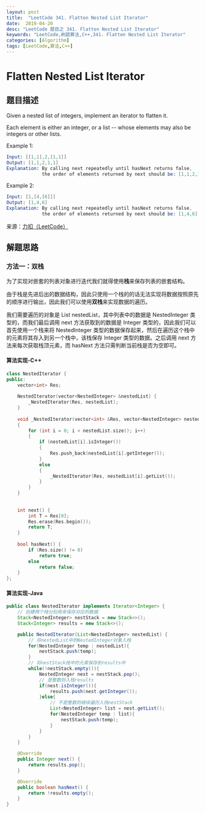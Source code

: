 ```yaml
---
layout: post
title:  "LeetCode 341. Flatten Nested List Iterator"
date:  2019-04-20
desc: "LeetCode 题目之 341. Flatten Nested List Iterator"
keywords: "LeetCode,刷题算法,C++,341. Flatten Nested List Iterator"
categories: [Algorithm]
tags: [LeetCode,算法,C++]
---
```

# Flatten Nested List Iterator

## 题目描述

Given a nested list of integers, implement an iterator to flatten it.

Each element is either an integer, or a list -- whose elements may also be integers or other lists.

Example 1:

```s
Input: [[1,1],2,[1,1]]
Output: [1,1,2,1,1]
Explanation: By calling next repeatedly until hasNext returns false, 
             the order of elements returned by next should be: [1,1,2,1,1].
```

Example 2:

```s
Input: [1,[4,[6]]]
Output: [1,4,6]
Explanation: By calling next repeatedly until hasNext returns false, 
             the order of elements returned by next should be: [1,4,6].
```

来源：[力扣（LeetCode）](https://leetcode-cn.com/problems/flatten-nested-list-iterator)

## 解题思路

### 方法一：双栈

为了实现对嵌套的列表对象进行迭代我们就得使用**栈**来保存列表的嵌套结构。

由于栈是先进后出的数据结构，因此只使用一个栈的的话无法实现将数据按照原先的顺序进行输出，因此我们可以使用**双栈**来实现数据的遍历。

我们需要遍历的对象是 List<NestedInteger> nestedList，其中列表中的数据是 NestedInteger 类型的，而我们最后调用 next 方法获取到的数据是 Integer 类型的，因此我们可以首先使用一个栈来将 NestedInteger 类型的数据保存起来，然后在遍历这个栈中的元素将其存入到另一个栈中，该栈保存 Integer 类型的数据。之后调用 next 方法来每次获取栈顶元素，而 hasNext 方法只需判断当前栈是否为空即可。

#### 算法实现-C++

```cpp
class NestedIterator {
public:
	vector<int> Res;
 
	NestedIterator(vector<NestedInteger> &nestedList) {
		_NestedIterator(Res, nestedList);
	}
 
	void _NestedIterator(vector<int> &Res, vector<NestedInteger> nestedList)
	{
		for (int i = 0; i < nestedList.size(); i++)
		{
			if (nestedList[i].isInteger())
			{
				Res.push_back(nestedList[i].getInteger());
			}
			else
			{
				_NestedIterator(Res, nestedList[i].getList());
			}
		}
	}
 
 
	int next() {
		int T = Res[0];
		Res.erase(Res.begin());
		return T;
	}
 
	bool hasNext() {
		if (Res.size() != 0)
			return true;
		else
			return false;
	}
};
```

#### 算法实现-Java

```java
public class NestedIterator implements Iterator<Integer> {
    // 创建两个栈分别用来保存对应的数据
    Stack<NestedInteger> nestStack = new Stack<>();
    Stack<Integer> results = new Stack<>();

    public NestedIterator(List<NestedInteger> nestedList) {
        // 将nestedList中的NestedInteger对象入栈
        for(NestedInteger temp : nestedList){
            nestStack.push(temp);
        }
        // 将nestStack栈中的元素保存到results中
        while(!nestStack.empty()){
            NestedInteger nest = nestStack.pop();
            // 是整数则入栈results
            if(nest.isInteger()){
                results.push(nest.getInteger());
            }else{
                // 不是整数则继续遍历入栈nestStack
                List<NestedInteger> list = nest.getList();
                for(NestedInteger temp : list){
                    nestStack.push(temp);
                }
            }
        }
    }

    @Override
    public Integer next() {
        return results.pop();
    }

    @Override
    public boolean hasNext() {
        return !results.empty();
    }
}
```